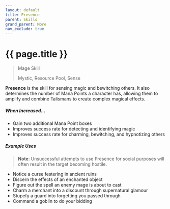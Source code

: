```yaml
---
layout: default
title: Presence
parent: Skills
grand_parent: More
nav_exclude: true
---
```


# {{ page.title }}

> Mage Skill
>
> Mystic, Resource Pool, Sense

**<span style="color: {{ site.mage_color }}">Presence</span>** is the skill for sensing magic and bewitching others. It also determines the number of Mana Points a character has, allowing them to amplify and combine Talismans to create complex magical effects.

##### When Increased...

- Gain two additional Mana Point boxes
- Improves success rate for detecting and identifying magic
- Improves success rate for charming, bewitching, and hypnotizing others

##### Example Uses

> **Note**: Unsuccessful attempts to use Presence for social purposes will often result in the target becoming hostile.

- Notice a curse festering in ancient ruins
- Discern the effects of an enchanted object
- Figure out the spell an enemy mage is about to cast
- Charm a merchant into a discount through supernatural glamour
- Stupefy a guard into forgetting you passed through
- Command a goblin to do your bidding
